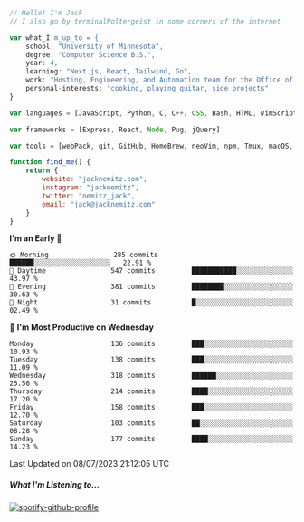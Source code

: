 ```javascript
// Hello! I'm Jack
// I also go by terminalPoltergeist in some corners of the internet

var what_I'm_up_to = {
    school: "University of Minnesota",
    degree: "Computer Science B.S.",
    year: 4,
    learning: "Next.js, React, Tailwind, Go",
    work: "Hosting, Engineering, and Automation team for the Office of Information Technology at UMN",
    personal-interests: "cooking, playing guitar, side projects"
}

var languages = [JavaScript, Python, C, C++, CSS, Bash, HTML, VimScript]

var frameworks = [Express, React, Node, Pug, jQuery]

var tools = [webPack, git, GitHub, HomeBrew, neoVim, npm, Tmux, macOS, Ubuntu, Docker, Nginx]

function find_me() {
    return {
        website: "jacknemitz.com",
        instagram: "jacknemitz",
        twitter: "nemitz_jack",
        email: "jack@jacknemitz.com"
    }
}
```

<!--START_SECTION:waka-->
**I'm an Early 🐤** 

```text
🌞 Morning                285 commits         ██████░░░░░░░░░░░░░░░░░░░   22.91 % 
🌆 Daytime                547 commits         ███████████░░░░░░░░░░░░░░   43.97 % 
🌃 Evening                381 commits         ████████░░░░░░░░░░░░░░░░░   30.63 % 
🌙 Night                  31 commits          █░░░░░░░░░░░░░░░░░░░░░░░░   02.49 % 
```
📅 **I'm Most Productive on Wednesday** 

```text
Monday                   136 commits         ███░░░░░░░░░░░░░░░░░░░░░░   10.93 % 
Tuesday                  138 commits         ███░░░░░░░░░░░░░░░░░░░░░░   11.09 % 
Wednesday                318 commits         ██████░░░░░░░░░░░░░░░░░░░   25.56 % 
Thursday                 214 commits         ████░░░░░░░░░░░░░░░░░░░░░   17.20 % 
Friday                   158 commits         ███░░░░░░░░░░░░░░░░░░░░░░   12.70 % 
Saturday                 103 commits         ██░░░░░░░░░░░░░░░░░░░░░░░   08.28 % 
Sunday                   177 commits         ████░░░░░░░░░░░░░░░░░░░░░   14.23 % 
```



 Last Updated on 08/07/2023 21:12:05 UTC
<!--END_SECTION:waka-->

##### What I'm Listening to...

[![spotify-github-profile](https://spotify-github-profile.vercel.app/api/view?uid=jack.nemitz&cover_image=true&show_offline=true&bar_color=53b14f&bar_color_cover=false&background_color=121212FF)](https://spotify-github-profile.vercel.app/api/view?uid=jack.nemitz&redirect=true)

